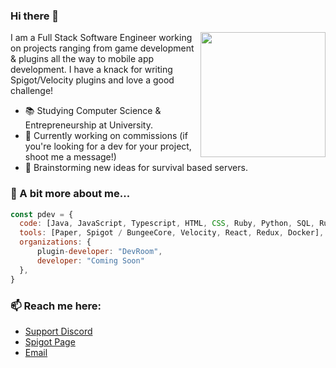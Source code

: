 ### Hi there 👋
<img align='right' src='https://www.spigotmc.org/data/avatars/l/1379/1379584.jpg?1643825689' width='200'/>
<p>I am a Full Stack Software Engineer working on projects ranging from game development & plugins all the way to mobile app development. I have a knack for writing Spigot/Velocity plugins and love a good challenge!</p>

- 📚 Studying Computer Science & Entrepreneurship at University.
- 🔭 Currently working on commissions (if you're looking for a dev for your project, shoot me a message!)
- 💬 Brainstorming new ideas for survival based servers.

### 📝 A bit more about me...
```javascript
const pdev = {
  code: [Java, JavaScript, Typescript, HTML, CSS, Ruby, Python, SQL, Rust],
  tools: [Paper, Spigot / BungeeCore, Velocity, React, Redux, Docker],
  organizations: {
      plugin-developer: "DevRoom",
      developer: "Coming Soon"
  },
}     
```

### 📫 Reach me here:
- [Support Discord](https://discord.gg/G4ve2yWhC6)
- [Spigot Page](https://www.spigotmc.org/members/pdev.1379584/)
- [Email](mailto:pjv99dev@gmail.com)
